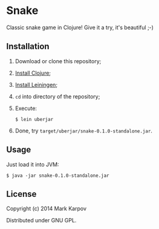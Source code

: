 # Snake

Classic snake game in Clojure! Give it a try, it's beautiful ;-)

## Installation

1. Download or clone this repository;
2. [Install Clojure](http://clojure.org/downloads);
3. [Install Leiningen](http://leiningen.org/#install);
4. `cd` into directory of the repository;
5. Execute:

   ```
   $ lein uberjar
   ```

6. Done, try `target/uberjar/snake-0.1.0-standalone.jar`.

## Usage

Just load it into JVM:

```
$ java -jar snake-0.1.0-standalone.jar
```

## License

Copyright (c) 2014 Mark Karpov

Distributed under GNU GPL.
